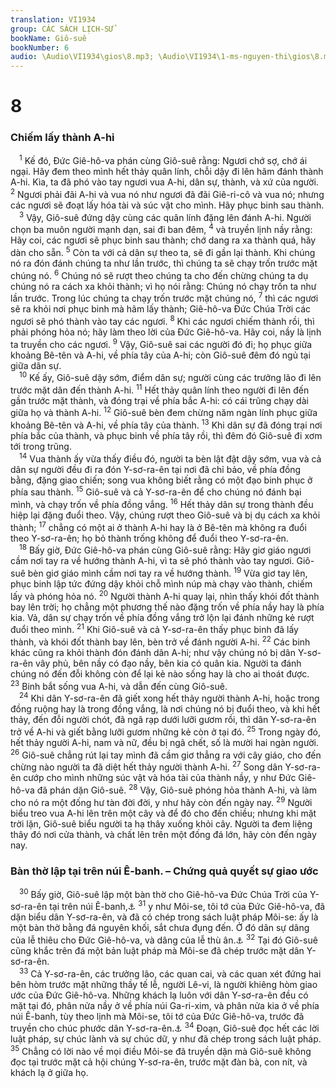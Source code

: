 ```yaml
---
translation: VI1934
group: CÁC SÁCH LỊCH-SỬ
bookName: Giô-suê 
bookNumber: 6
audio: \Audio\VI1934\gios\8.mp3; \Audio\VI1934\1-ms-nguyen-thi\gios\8.mp3
---
```


<div class="title"><h1>8</h1><h3>Chiếm lấy thành A-hi</h3></div>
<span class="verse gios_8_1"> <sup>1</sup> Kế đó, Đức Giê-hô-va phán cùng Giô-suê rằng: Ngươi chớ sợ, chớ ái ngại. Hãy đem theo mình hết thảy quân lính, chỗi dậy đi lên hãm đánh thành A-hi. Kìa, ta đã phó vào tay ngươi vua A-hi, dân sự, thành, và xứ của người. </span>
<span class="verse gios_8_2"><sup>2</sup> Ngươi phải đãi A-hi và vua nó như ngươi đã đãi Giê-ri-cô và vua nó; nhưng các ngươi sẽ đoạt lấy hóa tài và súc vật cho mình. Hãy phục binh sau thành. <br/></span>
<span class="verse gios_8_3"> <sup>3</sup> Vậy, Giô-suê đứng dậy cùng các quân lính đặng lên đánh A-hi. Người chọn ba muôn người mạnh dạn, sai đi ban đêm, </span>
<span class="verse gios_8_4"><sup>4</sup> và truyền lịnh nầy rằng: Hãy coi, các ngươi sẽ phục binh sau thành; chớ dang ra xa thành quá, hãy dàn cho sẵn. </span>
<span class="verse gios_8_5"><sup>5</sup> Còn ta với cả dân sự theo ta, sẽ đi gần lại thành. Khi chúng nó ra đón đánh chúng ta như lần trước, thì chúng ta sẽ chạy trốn trước mặt chúng nó. </span>
<span class="verse gios_8_6"><sup>6</sup> Chúng nó sẽ rượt theo chúng ta cho đến chừng chúng ta dụ chúng nó ra cách xa khỏi thành; vì họ nói rằng: Chúng nó chạy trốn ta như lần trước. Trong lúc chúng ta chạy trốn trước mặt chúng nó, </span>
<span class="verse gios_8_7"><sup>7</sup> thì các ngươi sẽ ra khỏi nơi phục binh mà hãm lấy thành; Giê-hô-va Đức Chúa Trời các ngươi sẽ phó thành vào tay các ngươi. </span>
<span class="verse gios_8_8"><sup>8</sup> Khi các ngươi chiếm thành rồi, thì phải phóng hỏa nó; hãy làm theo lời của Đức Giê-hô-va. Hãy coi, nầy là lịnh ta truyền cho các ngươi. </span>
<span class="verse gios_8_9"><sup>9</sup> Vậy, Giô-suê sai các người đó đi; họ phục giữa khoảng Bê-tên và A-hi, về phía tây của A-hi; còn Giô-suê đêm đó ngủ tại giữa dân sự. <br/></span>
<span class="verse gios_8_10"> <sup>10</sup> Kế ấy, Giô-suê dậy sớm, điểm dân sự; người cùng các trưởng lão đi lên trước mặt dân đến thành A-hi. </span>
<span class="verse gios_8_11"><sup>11</sup> Hết thảy quân lính theo người đi lên đến gần trước mặt thành, và đóng trại về phía bắc A-hi: có cái trũng chạy dài giữa họ và thành A-hi. </span>
<span class="verse gios_8_12"><sup>12</sup> Giô-suê bèn đem chừng năm ngàn lính phục giữa khoảng Bê-tên và A-hi, về phía tây của thành. </span>
<span class="verse gios_8_13"><sup>13</sup> Khi dân sự đã đóng trại nơi phía bắc của thành, và phục binh về phía tây rồi, thì đêm đó Giô-suê đi xơm tới trong trũng. <br/></span>
<span class="verse gios_8_14"> <sup>14</sup> Vua thành ấy vừa thấy điều đó, người ta bèn lật đật dậy sớm, vua và cả dân sự người đều đi ra đón Y-sơ-ra-ên tại nơi đã chỉ bảo, về phía đồng bằng, đặng giao chiến; song vua không biết rằng có một đạo binh phục ở phía sau thành. </span>
<span class="verse gios_8_15"><sup>15</sup> Giô-suê và cả Y-sơ-ra-ên để cho chúng nó đánh bại mình, và chạy trốn về phía đồng vắng. </span>
<span class="verse gios_8_16"><sup>16</sup> Hết thảy dân sự trong thành đều hiệp lại đặng đuổi theo. Vậy, chúng rượt theo Giô-suê và bị dụ cách xa khỏi thành; </span>
<span class="verse gios_8_17"><sup>17</sup> chẳng có một ai ở thành A-hi hay là ở Bê-tên mà không ra đuổi theo Y-sơ-ra-ên; họ bỏ thành trống không để đuổi theo Y-sơ-ra-ên. <br/></span>
<span class="verse gios_8_18"> <sup>18</sup> Bấy giờ, Đức Giê-hô-va phán cùng Giô-suê rằng: Hãy giơ giáo ngươi cầm nơi tay ra về hướng thành A-hi, vì ta sẽ phó thành vào tay ngươi. Giô-suê bèn giơ giáo mình cầm nơi tay ra về hướng thành. </span>
<span class="verse gios_8_19"><sup>19</sup> Vừa giơ tay lên, phục binh lập tức đứng dậy khỏi chỗ mình núp mà chạy vào thành, chiếm lấy và phóng hỏa nó. </span>
<span class="verse gios_8_20"><sup>20</sup> Người thành A-hi quay lại, nhìn thấy khói đốt thành bay lên trời; họ chẳng một phương thế nào đặng trốn về phía nầy hay là phía kia. Vả, dân sự chạy trốn về phía đồng vắng trở lộn lại đánh những kẻ rượt đuổi theo mình. </span>
<span class="verse gios_8_21"><sup>21</sup> Khi Giô-suê và cả Y-sơ-ra-ên thấy phục binh đã lấy thành, và khói đốt thành bay lên, bèn trở về đánh người A-hi. </span>
<span class="verse gios_8_22"><sup>22</sup> Các binh khác cũng ra khỏi thành đón đánh dân A-hi; như vậy chúng nó bị dân Y-sơ-ra-ên vây phủ, bên nầy có đạo nầy, bên kia có quân kia. Người ta đánh chúng nó đến đỗi không còn để lại kẻ nào sống hay là cho ai thoát được. </span>
<span class="verse gios_8_23"><sup>23</sup> Binh bắt sống vua A-hi, và dẫn đến cùng Giô-suê. <br/></span>
<span class="verse gios_8_24"> <sup>24</sup> Khi dân Y-sơ-ra-ên đã giết xong hết thảy người thành A-hi, hoặc trong đồng ruộng hay là trong đồng vắng, là nơi chúng nó bị đuổi theo, và khi hết thảy, đến đỗi người chót, đã ngã rạp dưới lưỡi gươm rồi, thì dân Y-sơ-ra-ên trở về A-hi và giết bằng lưỡi gươm những kẻ còn ở tại đó. </span>
<span class="verse gios_8_25"><sup>25</sup> Trong ngày đó, hết thảy người A-hi, nam và nữ, đều bị ngã chết, số là mười hai ngàn người. </span>
<span class="verse gios_8_26"><sup>26</sup> Giô-suê chẳng rút lại tay mình đã cầm giơ thẳng ra với cây giáo, cho đến chừng nào người ta đã diệt hết thảy người thành A-hi. </span>
<span class="verse gios_8_27"><sup>27</sup> Song dân Y-sơ-ra-ên cướp cho mình những súc vật và hóa tài của thành nầy, y như Đức Giê-hô-va đã phán dặn Giô-suê. </span>
<span class="verse gios_8_28"><sup>28</sup> Vậy, Giô-suê phóng hỏa thành A-hi, và làm cho nó ra một đống hư tàn đời đời, y như hãy còn đến ngày nay. </span>
<span class="verse gios_8_29"><sup>29</sup> Người biểu treo vua A-hi lên trên một cây và để đó cho đến chiều; nhưng khi mặt trời lặn, Giô-suê biểu người ta hạ thây xuống khỏi cây. Người ta đem liệng thây đó nơi cửa thành, và chất lên trên một đống đá lớn, hãy còn đến ngày nay. <br/></span>
<div class="title"><h3>Bàn thờ lập tại trên núi Ê-banh. – Chứng quả quyết sự giao ước</h3></div>
<span class="verse gios_8_30"> <sup>30</sup> Bấy giờ, Giô-suê lập một bàn thờ cho Giê-hô-va Đức Chúa Trời của Y-sơ-ra-ên tại trên núi Ê-banh,<a data-toggle="tooltip" data-placement="bottom" title="Phu 27:2-8">⚓</a></span>
<span class="verse gios_8_31"><sup>31</sup> y như Môi-se, tôi tớ của Đức Giê-hô-va, đã dặn biểu dân Y-sơ-ra-ên, và đã có chép trong sách luật pháp Môi-se: ấy là một bàn thờ bằng đá nguyên khối, sắt chưa đụng đến. Ở đó dân sự dâng của lễ thiêu cho Đức Giê-hô-va, và dâng của lễ thù ân.<a data-toggle="tooltip" data-placement="bottom" title="Xu 20:25">⚓</a></span>
<span class="verse gios_8_32"><sup>32</sup> Tại đó Giô-suê cũng khắc trên đá một bản luật pháp mà Môi-se đã chép trước mặt dân Y-sơ-ra-ên. <br/></span>
<span class="verse gios_8_33"> <sup>33</sup> Cả Y-sơ-ra-ên, các trưởng lão, các quan cai, và các quan xét đứng hai bên hòm trước mặt những thầy tế lễ, người Lê-vi, là người khiêng hòm giao ước của Đức Giê-hô-va. Những khách lạ luôn với dân Y-sơ-ra-ên đều có mặt tại đó, phân nửa nầy ở về phía núi Ga-ri-xim, và phân nửa kia ở về phía núi Ê-banh, tùy theo lịnh mà Môi-se, tôi tớ của Đức Giê-hô-va, trước đã truyền cho chúc phước dân Y-sơ-ra-ên.<a data-toggle="tooltip" data-placement="bottom" title="Phu 11:29; 27:11-14">⚓</a></span>
<span class="verse gios_8_34"><sup>34</sup> Đoạn, Giô-suê đọc hết các lời luật pháp, sự chúc lành và sự chúc dữ, y như đã chép trong sách luật pháp. </span>
<span class="verse gios_8_35"><sup>35</sup> Chẳng có lời nào về mọi điều Môi-se đã truyền dặn mà Giô-suê không đọc tại trước mặt cả hội chúng Y-sơ-ra-ên, trước mặt đàn bà, con nít, và khách lạ ở giữa họ. <br/></span>
